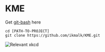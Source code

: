 # KME

Get [git-bash](https://git-scm.com/downloads) here

```
cd [PATH-TO-PROJECT]
git clone https://github.com/ikmalk/KME.git
```

![Relevant xkcd](https://imgs.xkcd.com/comics/git.png) 
